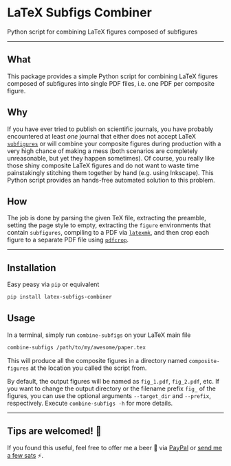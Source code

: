 # LaTeX Subfigs Combiner

Python script for combining LaTeX figures composed of subfigures

---

## What

This package provides a simple Python script for combining LaTeX figures composed of subfigures into single PDF files, i.e. one PDF per composite figure.

## Why

If you have ever tried to publish on scientific journals, you have probably encountered at least *one* journal that either does not accept LaTeX [`subfigures`](https://www.ctan.org/pkg/subcaption) or will combine your composite figures during production with a very high chance of making a mess (both scenarios are completely unreasonable, but yet they happen sometimes).
Of course, you really like those shiny composite LaTeX figures and do not want to waste time painstakingly stitching them together by hand (e.g. using Inkscape).
This Python script provides an hands-free automated solution to this problem.

## How

The job is done by parsing the given TeX file, extracting the preamble, setting the page style to empty, extracting the `figure` environments that contain `subfigures`, compiling to a PDF via [`latexmk`](https://www.ctan.org/pkg/latexmk/), and then crop each figure to a separate PDF file using [`pdfcrop`](https://www.ctan.org/pkg/pdfcrop).

---

## Installation

Easy peasy via `pip` or equivalent

```bash
pip install latex-subfigs-combiner
```

## Usage

In a terminal, simply run `combine-subfigs` on your LaTeX main file

```bash
combine-subfigs /path/to/my/awesome/paper.tex
```

This will produce all the composite figures in a directory named `composite-figures` at the location you called the script from.

By default, the output figures will be named as `fig_1.pdf`, `fig_2.pdf`, etc.
If you want to change the output directory or the filename prefix `fig_` of the figures, you can use the optional arguments `--target_dir` and `--prefix`, respectively.
Execute `combine-subfigs -h` for more details.

---

## Tips are welcomed! :love_you_gesture:

If you found this useful, feel free to offer me a beer :beer: via [PayPal](https://paypal.me/GiovanniBordiga/3 "Send tip via PayPal") or [send me a few sats](http://deadcat.epizy.com/ "Send tip via LN") :zap:.
